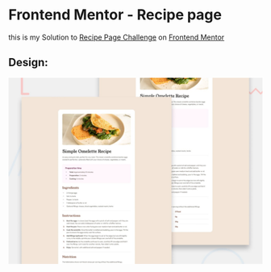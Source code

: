 # Frontend Mentor - Recipe page

this is my Solution to [Recipe Page Challenge](https://www.frontendmentor.io/challenges/recipe-page-KiTsR8QQKm) on [Frontend Mentor](https://www.frontendmentor.io)

## Design:
![Design preview for the Recipe page coding challenge](./preview.jpg)

